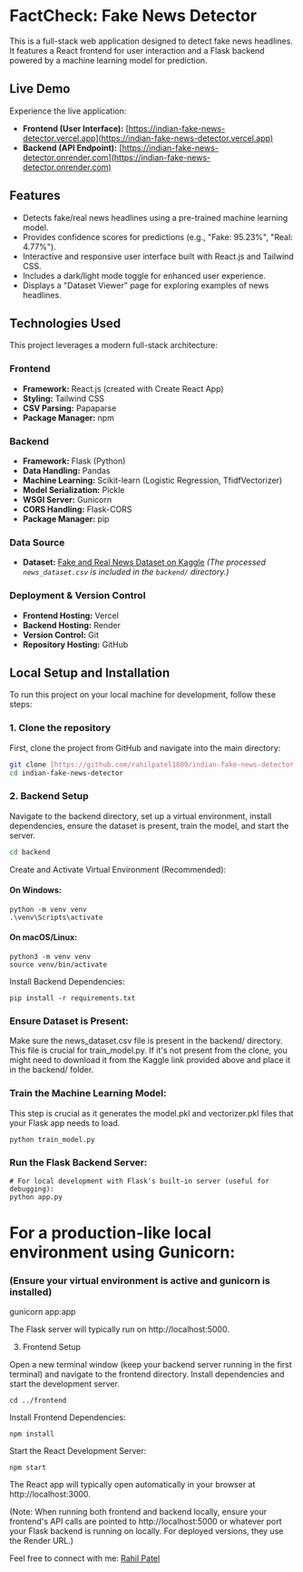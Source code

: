 # FactCheck: Fake News Detector

This is a full-stack web application designed to detect fake news headlines. It features a React frontend for user interaction and a Flask backend powered by a machine learning model for prediction.

## Live Demo

Experience the live application:

* **Frontend (User Interface):** [https://indian-fake-news-detector.vercel.app](https://indian-fake-news-detector.vercel.app)
* **Backend (API Endpoint):** [https://indian-fake-news-detector.onrender.com](https://indian-fake-news-detector.onrender.com)

## Features

* Detects fake/real news headlines using a pre-trained machine learning model.
* Provides confidence scores for predictions (e.g., "Fake: 95.23%", "Real: 4.77%").
* Interactive and responsive user interface built with React.js and Tailwind CSS.
* Includes a dark/light mode toggle for enhanced user experience.
* Displays a "Dataset Viewer" page for exploring examples of news headlines.

## Technologies Used

This project leverages a modern full-stack architecture:

### Frontend
* **Framework:** React.js (created with Create React App)
* **Styling:** Tailwind CSS
* **CSV Parsing:** Papaparse
* **Package Manager:** npm

### Backend
* **Framework:** Flask (Python)
* **Data Handling:** Pandas
* **Machine Learning:** Scikit-learn (Logistic Regression, TfidfVectorizer)
* **Model Serialization:** Pickle
* **WSGI Server:** Gunicorn
* **CORS Handling:** Flask-CORS
* **Package Manager:** pip

### Data Source
* **Dataset:** [Fake and Real News Dataset on Kaggle](https://www.kaggle.com/datasets/imbikramsaha/fake-real-news/data)
    *(The processed `news_dataset.csv` is included in the `backend/` directory.)*

### Deployment & Version Control
* **Frontend Hosting:** Vercel
* **Backend Hosting:** Render
* **Version Control:** Git
* **Repository Hosting:** GitHub

## Local Setup and Installation

To run this project on your local machine for development, follow these steps:

### 1. Clone the repository

First, clone the project from GitHub and navigate into the main directory:

```bash
git clone [https://github.com/rahilpatel1809/indian-fake-news-detector.git](https://github.com/rahilpatel1809/indian-fake-news-detector.git)
cd indian-fake-news-detector
```

### 2. Backend Setup

Navigate to the backend directory, set up a virtual environment, install dependencies, ensure the dataset is present, train the model, and start the server.

```bash
cd backend
```

Create and Activate Virtual Environment (Recommended):

#### On Windows:
```
python -m venv venv
.\venv\Scripts\activate
```
#### On macOS/Linux:
```
python3 -m venv venv
source venv/bin/activate
```

Install Backend Dependencies:
```
pip install -r requirements.txt
```

### Ensure Dataset is Present:
Make sure the news_dataset.csv file is present in the backend/ directory. This file is crucial for train_model.py. If it's not present from the clone, you might need to download it from the Kaggle link provided above and place it in the backend/ folder.

### Train the Machine Learning Model:
This step is crucial as it generates the model.pkl and vectorizer.pkl files that your Flask app needs to load.
```
python train_model.py
```
### Run the Flask Backend Server:
```
# For local development with Flask's built-in server (useful for debugging):
python app.py
```
# For a production-like local environment using Gunicorn:
### (Ensure your virtual environment is active and gunicorn is installed)
gunicorn app:app

The Flask server will typically run on http://localhost:5000.

3. Frontend Setup

Open a new terminal window (keep your backend server running in the first terminal) and navigate to the frontend directory. Install dependencies and start the development server.
```
cd ../frontend
```
Install Frontend Dependencies:
```
npm install
```
Start the React Development Server:
```
npm start
```
The React app will typically open automatically in your browser at http://localhost:3000.

(Note: When running both frontend and backend locally, ensure your frontend's API calls are pointed to http://localhost:5000 or whatever port your Flask backend is running on locally. For deployed versions, they use the Render URL.)

Feel free to connect with me:
[Rahil Patel](https://www.linkedin.com/in/rahilpatel1809/)

